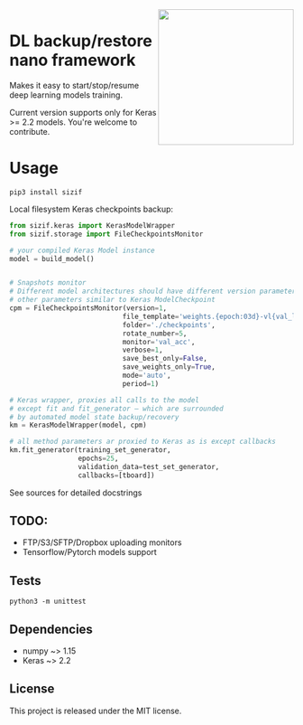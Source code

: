 
<image src="./pic.png" align="right" width=240 />

# DL backup/restore nano framework

Makes it easy to start/stop/resume deep learning models training. 

Current version supports only for Keras >= 2.2 models. You're welcome to contribute.


# Usage

```commandline
pip3 install sizif
```

Local filesystem Keras checkpoints backup: 

```python
from sizif.keras import KerasModelWrapper
from sizif.storage import FileCheckpointsMonitor

# your compiled Keras Model instance
model = build_model()  


# Snapshots monitor
# Different model architectures should have different version parameter
# other parameters similar to Keras ModelCheckpoint
cpm = FileCheckpointsMonitor(version=1,
                            file_template='weights.{epoch:03d}-vl{val_loss:.3f}.hdf5',
                            folder='./checkpoints',
                            rotate_number=5,
                            monitor='val_acc',
                            verbose=1,
                            save_best_only=False,
                            save_weights_only=True,
                            mode='auto',
                            period=1)

# Keras wrapper, proxies all calls to the model
# except fit and fit_generator — which are surrounded 
# by automated model state backup/recovery   
km = KerasModelWrapper(model, cpm)

# all method parameters ar proxied to Keras as is except callbacks
km.fit_generator(training_set_generator,
                 epochs=25,
                 validation_data=test_set_generator,
                 callbacks=[tboard])
``` 

See sources for detailed docstrings

## TODO: 
- FTP/S3/SFTP/Dropbox uploading monitors
- Tensorflow/Pytorch models support

## Tests

```commandline
python3 -m unittest 
```

## Dependencies
- numpy ~> 1.15
- Keras ~> 2.2

## License

This project is released under the MIT license.
